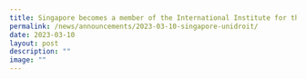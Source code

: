 ```yaml
---
title: Singapore becomes a member of the International Institute for the UNIDROIT
permalink: /news/announcements/2023-03-10-singapore-unidroit/
date: 2023-03-10
layout: post
description: ""
image: ""
---
```

